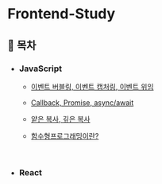 # Frontend-Study

## 📌 **목차**

- ### **JavaScript**

  - [이벤트 버블링, 이벤트 캡처링, 이벤트 위임](./JavaScript/event%20bubbling%2C%20event%20capturing%2C%20event%20delegation.md)

  - [Callback, Promise, async/await](./JavaScript/Callback%2C%20Promise%2C%20async%2Cawait.md)
 
  - [얕은 복사, 깊은 복사](./JavaScript/%EC%96%95%EC%9D%80%20%EB%B3%B5%EC%82%AC%2C%20%EA%B9%8A%EC%9D%80%20%EB%B3%B5%EC%82%AC.md)
  
  - [함수형프로그래밍이란?](./JavaScript/함수형프로그래밍이란%3F.md)
  <br>

- ### **React**
